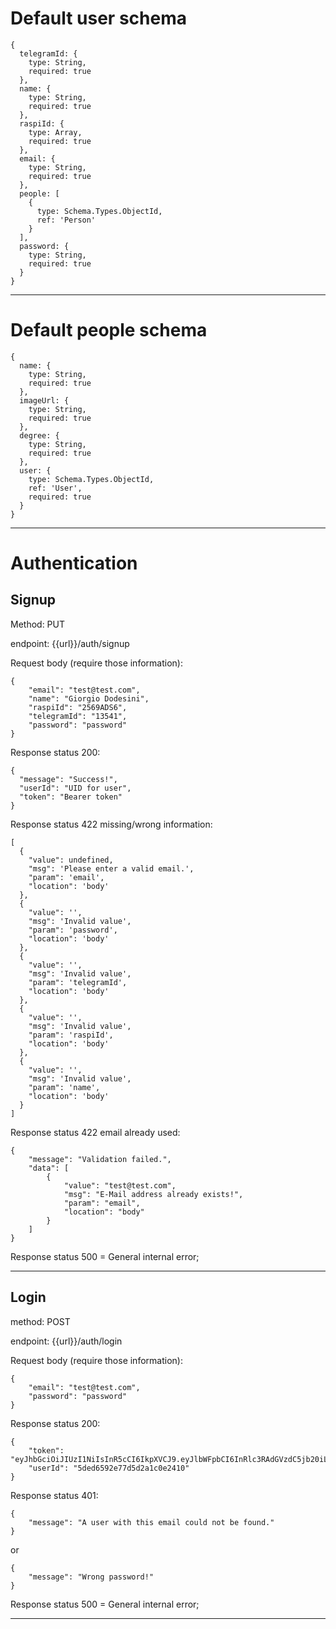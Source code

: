 # Default user schema

```
{
  telegramId: {
    type: String,
    required: true
  },
  name: {
    type: String,
    required: true
  },
  raspiId: {
    type: Array,
    required: true
  },
  email: {
    type: String,
    required: true
  },
  people: [
    {
      type: Schema.Types.ObjectId,
      ref: 'Person'
    }
  ],
  password: {
    type: String,
    required: true
  }
}
```
___
# Default people schema

```
{
  name: {
    type: String,
    required: true
  },
  imageUrl: {
    type: String,
    required: true
  },
  degree: {
    type: String,
    required: true
  },
  user: {
    type: Schema.Types.ObjectId,
    ref: 'User',
    required: true
  }
}

```
___
# Authentication

## Signup

Method: PUT

endpoint: {{url}}/auth/signup

Request body (require those information):
```
{
	"email": "test@test.com",
	"name": "Giorgio Dodesini",
	"raspiId": "2569ADS6",
	"telegramId": "13541",
	"password": "password"
}
```
Response status 200: 
```
{
  "message": "Success!",
  "userId": "UID for user",
  "token": "Bearer token"
}

```
Response status 422 missing/wrong information:
```
[
  {
    "value": undefined,
    "msg": 'Please enter a valid email.',
    "param": 'email',
    "location": 'body'
  },
  {
    "value": '',
    "msg": 'Invalid value',
    "param": 'password',
    "location": 'body'
  },
  {
    "value": '',
    "msg": 'Invalid value',
    "param": 'telegramId',
    "location": 'body'
  },
  {
    "value": '',
    "msg": 'Invalid value',
    "param": 'raspiId',
    "location": 'body'
  },
  {
    "value": '',
    "msg": 'Invalid value',
    "param": 'name',
    "location": 'body'
  }
]
```
Response status 422 email already used:
```
{
    "message": "Validation failed.",
    "data": [
        {
            "value": "test@test.com",
            "msg": "E-Mail address already exists!",
            "param": "email",
            "location": "body"
        }
    ]
}
```
Response status 500 = General internal error;
___
## Login

method: POST

endpoint: {{url}}/auth/login

Request body (require those information):
```
{
	"email": "test@test.com",
	"password": "password"
}
```
Response status 200:
```
{
    "token": "eyJhbGciOiJIUzI1NiIsInR5cCI6IkpXVCJ9.eyJlbWFpbCI6InRlc3RAdGVzdC5jb20iLCJ1c2VySWQiOiI1ZGVkNjU5MmU3N2Q1ZDJhMWMwZTI0MTAiLCJpYXQiOjE1NzU4Mzk2Njh9.mAQcZlOil3T6uvLRVhlCEAh_1yPnT6qCnVmAT7dsYkI",
    "userId": "5ded6592e77d5d2a1c0e2410"
}
```
Response status 401:
```
{
    "message": "A user with this email could not be found."
}
```
or
```
{
    "message": "Wrong password!"
}
```
Response status 500 = General internal error;
___
